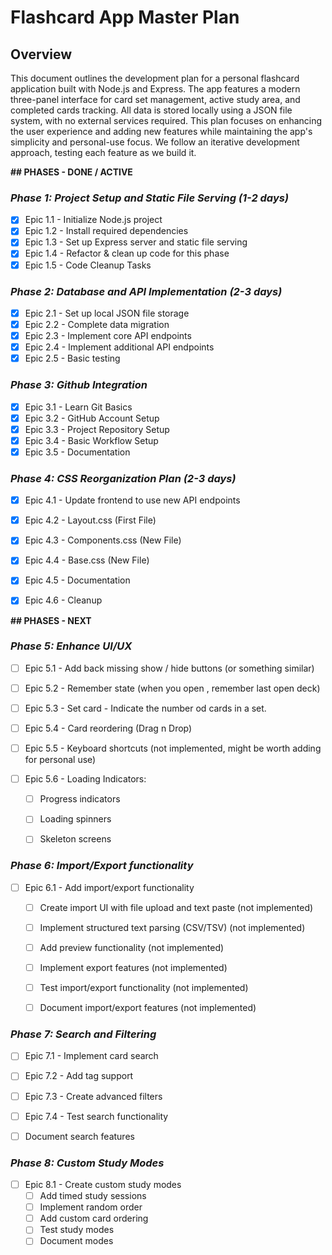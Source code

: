 # Flashcard App Master Plan

## Overview
This document outlines the development plan for a personal flashcard application built with Node.js and Express. The app features a modern three-panel interface for card set management, active study area, and completed cards tracking. All data is stored locally using a JSON file system, with no external services required. This plan focuses on enhancing the user experience and adding new features while maintaining the app's simplicity and personal-use focus. We follow an iterative development approach, testing each feature as we build it.





**## PHASES - DONE / ACTIVE**
### *Phase 1: Project Setup and Static File Serving (1-2 days)*
- [X] Epic 1.1 - Initialize Node.js project
- [X] Epic 1.2 - Install required dependencies
- [X] Epic 1.3 - Set up Express server and static file serving
- [X] Epic 1.4 - Refactor & clean up code for this phase
- [X] Epic 1.5 - Code Cleanup Tasks

### *Phase 2: Database and API Implementation (2-3 days)*
- [X] Epic 2.1 - Set up local JSON file storage
- [X] Epic 2.2 - Complete data migration
- [X] Epic 2.3 - Implement core API endpoints
- [X] Epic 2.4 - Implement additional API endpoints
- [X] Epic 2.5 - Basic testing

### *Phase 3: Github Integration*
- [X] Epic 3.1 - Learn Git Basics
- [X] Epic 3.2 - GitHub Account Setup
- [X] Epic 3.3 - Project Repository Setup
- [X] Epic 3.4 - Basic Workflow Setup
- [X] Epic 3.5 - Documentation

### *Phase 4: CSS Reorganization Plan (2-3 days)*
- [X] Epic 4.1 - Update frontend to use new API endpoints
- [X] Epic 4.2 - Layout.css (First File)
- [X] Epic 4.3 - Components.css (New File)
- [X] Epic 4.4 - Base.css (New File)
- [x] Epic 4.5 - Documentation
- [x] Epic 4.6 - Cleanup






**## PHASES - NEXT**

### *Phase 5: Enhance UI/UX*
- [ ] Epic 5.1 - Add back missing show / hide buttons (or something similar)
- [ ] Epic 5.2 - Remember state (when you open , remember last open deck)
- [ ] Epic 5.3 - Set card - Indicate the number od cards in a set.
- [ ] Epic 5.4 - Card reordering (Drag n Drop)

- [ ] Epic 5.5 - Keyboard shortcuts (not implemented, might be worth adding for personal use)
- [ ] Epic 5.6 - Loading Indicators:
  - [ ] Progress indicators
  - [ ] Loading spinners
  - [ ] Skeleton screens


### *Phase 6: Import/Export functionality*
- [ ] Epic 6.1 - Add import/export functionality
  - [ ] Create import UI with file upload and text paste (not implemented)
  - [ ] Implement structured text parsing (CSV/TSV) (not implemented)
  - [ ] Add preview functionality (not implemented)
  - [ ] Implement export features (not implemented)
  - [ ] Test import/export functionality (not implemented)
  - [ ] Document import/export features (not implemented)


### *Phase 7: Search and Filtering*
- [ ] Epic 7.1 - Implement card search
- [ ] Epic 7.2 - Add tag support
- [ ] Epic 7.3 - Create advanced filters
- [ ] Epic 7.4 - Test search functionality
 - [ ] Document search features


### *Phase 8: Custom Study Modes*
- [ ] Epic 8.1 - Create custom study modes
  - [ ] Add timed study sessions
  - [ ] Implement random order
  - [ ] Add custom card ordering
  - [ ] Test study modes
  - [ ] Document modes
